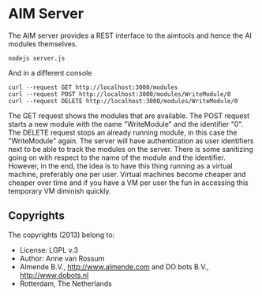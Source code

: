 # AIM Server

The AIM server provides a REST interface to the aimtools and hence the AI modules themselves.

    nodejs server.js

And in a different console

    curl --request GET http://localhost:3000/modules
    curl --request POST http://localhost:3000/modules/WriteModule/0
    curl --request DELETE http://localhost:3000/modules/WriteModule/0

The GET request shows the modules that are available. The POST request starts a new module with the name "WriteModule" and the identifier "0". The DELETE request stops an already running module, in this case the "WriteModule" again. The server will have authentication as user identifiers next to be able to track the modules on the server. There is some sanitizing going on with respect to the name of the module and the identifier. However, in the end, the idea is to have this thing running as a virtual machine, preferably one per user. Virtual machines become cheaper and cheaper over time and if you have a VM per user the fun in accessing this temporary VM diminish quickly.

## Copyrights
The copyrights (2013) belong to:

- License: LGPL v.3
- Author: Anne van Rossum
- Almende B.V., http://www.almende.com and DO bots B.V., http://www.dobots.nl
- Rotterdam, The Netherlands

